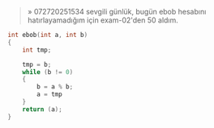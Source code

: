 > » 072720251534
sevgili günlük, bugün ebob hesabını hatırlayamadığım için exam-02'den 50 aldım.

```c
int ebob(int a, int b)
{
	int tmp;

	tmp = b;
	while (b != 0)
	{
		b = a % b;
		a = tmp
	}
	return (a);
}
```